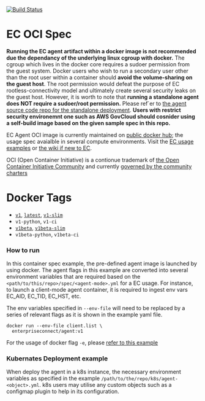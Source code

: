 [![Build Status](https://travis-ci.com/Enterprise-connect/oci.svg?branch=v1)](https://travis-ci.com/Enterprise-connect/oci)

# EC OCI Spec
**Running the EC agent artifact within a docker image is not recommended due the dependancy of the underlying linux cgroup with docker.** The cgroup which lives in the docker core requires a sudoer permission from the guest system. Docker users who wish to run a secondary user other than the root user within a container should **avoid the volume-sharing on the guest host**. The root permission would defeat the purpose of EC rootless-connectivity model and ultimately create several security leaks on the guest host. However, it is worth to note that **running a standalone agent does NOT require a sudoer/root permission.** Please ref`er to [the agent source code repo for the standalone deployment](https://github.build.ge.com/Enterprise-Connect/agent#Usage). **Users with restrict security environemnt one such as AWS GovCloud should cosnider using a self-build image based on the given sample spec in this repo.**

EC Agent OCI image is currently maintained on [public docker hub](https://hub.docker.com/repository/docker/enterpriseconnect/agent); the usage spec avaialble in several compute environments. Visit the [EC usage examples](https://github.com/Enterprise-connect/ec-x-sdk/tree/v1/examples) or [the wiki if new to EC](https://github.com/Enterprise-connect/ec-sdk/wiki/EC-Agent).

OCI (Open Container Initiative) is a contionue trademark of [the Open Container Initiative Community](https://www.opencontainers.org/community) and currently [governed by the community charters](https://www.opencontainers.org/about/governance)

# Docker Tags
- [```v1```](https://github.com/Enterprise-connect/oci/blob/v1/spec/agent.Dockerfile), [```latest```](https://github.com/Enterprise-connect/oci/blob/v1/spec/agent.Dockerfile), [```v1-slim```](https://github.com/Enterprise-connect/oci/blob/v1/spec/agent.Dockerfile)
- ```v1-python```, ```v1-ci```
- [```v1beta```](https://github.com/Enterprise-connect/oci/blob/v1beta/spec/agent.Dockerfile), [```v1beta-slim```](https://github.com/Enterprise-connect/oci/blob/v1beta/spec/agent.Dockerfile)
- ```v1beta-python```, ```v1beta-ci```

### How to run
In this container spec example, the pre-defined agent image is launched by using docker. The agent flags in this example are converted into several environment variables that are required based on the ```<path/to/this/repo>/spec/<agent-mode>.yml``` for a EC usage. For instance, to launch a client-mode agent container, it is required to ingest env vars EC_AID, EC_TID, EC_HST, etc. 
  
The env variables specified in ```--env-file``` will need to be replaced by a series of relevant flags as it is shown in the example yaml file.
```shell
docker run --env-file client.list \
  enterpriseconnect/agent:v1
```
For the usage of docker flag ```-e```, please [refer to this example](https://github.com/Enterprise-connect/oci/blob/v1/.travis.yml#L11)

### Kubernates Deployment example
When deploy the agent in a k8s instance, the necessary environment variables as specified in the example ```/path/to/the/repo/k8s/agent-<object>.yml```.  k8s users may utilise any custom objects such as a configmap plugin to help in its configuration.



